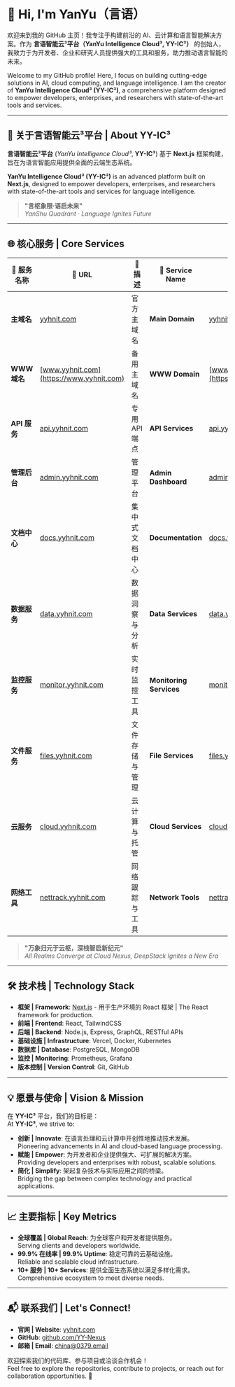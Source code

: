 # 👋 Hi, I'm YanYu（言语）

欢迎来到我的 GitHub 主页！我专注于构建前沿的 AI、云计算和语言智能解决方案。作为 **言语智能云³平台（YanYu Intelligence Cloud³, YY-IC³）** 的创始人，我致力于为开发者、企业和研究人员提供强大的工具和服务，助力推动语言智能的未来。

Welcome to my GitHub profile! Here, I focus on building cutting-edge solutions in AI, cloud computing, and language intelligence. I am the creator of **YanYu Intelligence Cloud³ (YY-IC³)**, a comprehensive platform designed to empower developers, enterprises, and researchers with state-of-the-art tools and services.

---

## 🌟 关于言语智能云³平台 | About YY-IC³

**言语智能云³平台** (*YanYu Intelligence Cloud³*, **YY-IC³**) 基于 **Next.js** 框架构建，旨在为语言智能应用提供全面的云端生态系统。

**YanYu Intelligence Cloud³ (YY-IC³)** is an advanced platform built on **Next.js**, designed to empower developers, enterprises, and researchers with state-of-the-art tools and services for language intelligence.

> **"言枢象限·语启未来"**  
> *YanShu Quadrant · Language Ignites Future*

---

## 🌐 核心服务 | Core Services

| 🌟 服务名称   | 🚀 URL                                             | 🧭 描述                               | 🌟 Service Name                 | 🚀 URL                                             | 🧭 Description                  |
|-------------|----------------------------------------------------|---------------------------------------|--------------------------------|---------------------------------------------------|---------------------------------|
| **主域名**   | [yyhnit.com](https://yyhnit.com)                   | 官方主域名                              | **Main Domain**                | [yyhnit.com](https://yyhnit.com)                  | Official primary domain.        |
| **WWW 域名** | [www.yyhnit.com](https://www.yyhnit.com)           | 备用主域名                             | **WWW Domain**                  | [www.yyhnit.com](https://www.yyhnit.com)          | Alternate main domain.          |
| **API 服务** | [api.yyhnit.com](https://api.yyhnit.com)           | 专用 API 端点                          | **API Services**                | [api.yyhnit.com](https://api.yyhnit.com)          | Dedicated API endpoint.         |
| **管理后台** | [admin.yyhnit.com](https://admin.yyhnit.com)       | 管理平台                                | **Admin Dashboard**             | [admin.yyhnit.com](https://admin.yyhnit.com)      | Management platform.            |
| **文档中心** | [docs.yyhnit.com](https://docs.yyhnit.com)         | 集中式文档中心                           | **Documentation**               | [docs.yyhnit.com](https://docs.yyhnit.com)        | Centralized documentation hub.  |
| **数据服务** | [data.yyhnit.com](https://data.yyhnit.com)         | 数据洞察与分析                           | **Data Services**               | [data.yyhnit.com](https://data.yyhnit.com)        | Data insights and analysis.     |
| **监控服务** | [monitor.yyhnit.com](https://monitor.yyhnit.com)   | 实时监控工具                             | **Monitoring Services**         | [monitor.yyhnit.com](https://monitor.yyhnit.com)  | Real-time monitoring tools.     |
| **文件服务** | [files.yyhnit.com](https://files.yyhnit.com)       | 文件存储与管理                           | **File Services**               | [files.yyhnit.com](https://files.yyhnit.com)      | File storage and management.    |
| **云服务**   | [cloud.yyhnit.com](https://cloud.yyhnit.com)       | 云计算与托管                            | **Cloud Services**              | [cloud.yyhnit.com](https://cloud.yyhnit.com)       | Cloud computing and hosting.    |
| **网络工具** | [nettrack.yyhnit.com](https://nettrack.yyhnit.com) | 网络跟踪与工具                           | **Network Tools**               | [nettrack.yyhnit.com](https://nettrack.yyhnit.com) | Network tracking and utilities. |

> **"万象归元于云枢，深栈智启新纪元"**  
> *All Realms Converge at Cloud Nexus, DeepStack Ignites a New Era*

---

## 🛠️ 技术栈 | Technology Stack

- **框架 | Framework**: [Next.js](https://nextjs.org) - 用于生产环境的 React 框架 | The React framework for production.
- **前端 | Frontend**: React, TailwindCSS
- **后端 | Backend**: Node.js, Express, GraphQL, RESTful APIs
- **基础设施 | Infrastructure**: Vercel, Docker, Kubernetes
- **数据库 | Database**: PostgreSQL, MongoDB
- **监控 | Monitoring**: Prometheus, Grafana
- **版本控制 | Version Control**: Git, GitHub

---

## 💡 愿景与使命 | Vision & Mission

在 **YY-IC³** 平台，我们的目标是：  
At **YY-IC³**, we strive to:

- **创新 | Innovate**: 在语言处理和云计算中开创性地推动技术发展。  
  Pioneering advancements in AI and cloud-based language processing.
- **赋能 | Empower**: 为开发者和企业提供强大、可扩展的解决方案。  
  Providing developers and enterprises with robust, scalable solutions.
- **简化 | Simplify**: 架起复杂技术与实际应用之间的桥梁。  
  Bridging the gap between complex technology and practical applications.

---

## 📈 主要指标 | Key Metrics

- **全球覆盖 | Global Reach**: 为全球客户和开发者提供服务。  
  Serving clients and developers worldwide.
- **99.9% 在线率 | 99.9% Uptime**: 稳定可靠的云基础设施。  
  Reliable and scalable cloud infrastructure.
- **10+ 服务 | 10+ Services**: 提供全面生态系统以满足多样化需求。  
  Comprehensive ecosystem to meet diverse needs.

---

## 📬 联系我们 | Let's Connect!

- **官网 | Website**: [yyhnit.com](https://yyhnit.com)
- **GitHub**: [github.com/YY-Nexus](https://github.com/YY-Nexus)
- **邮箱 | Email**: [china@0379.email](mailto:china@0379.email)

欢迎探索我们的代码库、参与项目或洽谈合作机会！  
Feel free to explore the repositories, contribute to projects, or reach out for collaboration opportunities. 🚀
